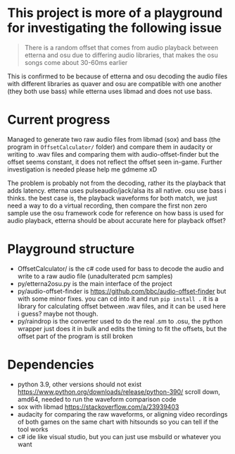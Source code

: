 # This project is more of a playground for investigating the following issue

> There is a random offset that comes from audio playback between etterna and osu due to differing audio libraries, that makes the osu songs come about 30-60ms earlier

This is confirmed to be because of etterna and osu decoding the audio files with different libraries as quaver and osu are compatible with one another (they both use bass) while etterna uses libmad and does not use bass.


# Current progress
Managed to generate two raw audio files from libmad (sox) and bass (the program in `OffsetCalculator/` folder) and compare them in audacity or writing to .wav files and comparing them with audio-offset-finder but the offset seems constant, it does not reflect the offset seen in-game. Further investigation is needed please help me gdmeme xD

The problem is probably not from the decoding, rather its the playback that adds latency. etterna uses pulseaudio/jack/alsa its all native. osu use bass i thinks. the best case is, the playback waveforms for both match, we just need a way to do a virtual recording, then compare the first non zero sample
use the osu framework code for reference on how bass is used for audio playback, etterna should be about accurate here for playback offset? 

# Playground structure
- OffsetCalculator/ is the c# code used for bass to decode the audio and write to a raw audio file (unadulterated pcm samples)
- py/etterna2osu.py is the main interface of the project
- py/audio-offset-finder is https://github.com/bbc/audio-offset-finder but with some minor fixes. you can cd into it and run `pip install .` it is a library for calculating offset between .wav files, and it can be used here i guess? maybe not though.
- py/raindrop is the converter used to do the real .sm to .osu, the python wrapper just does it in bulk and edits the timing to fit the offsets, but the offset part of the program is still broken


# Dependencies
- python 3.9, other versions should not exist https://www.python.org/downloads/release/python-390/ scroll down, amd64, needed to run the waveform comparison code
- sox with libmad https://stackoverflow.com/a/23939403
- audacity for comparing the raw waveforms, or aligning video recordings of both games on the same chart with hitsounds so you can tell if the tool works
- c# ide like visual studio, but you can just use msbuild or whatever you want
